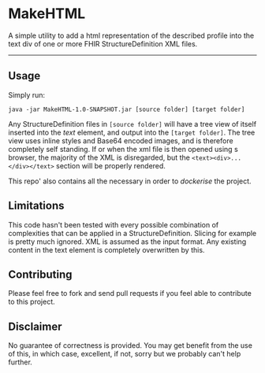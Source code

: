 # MakeHTML

A simple utility to add a html representation of the described profile into the text div of one or more FHIR StructureDefinition XML files.

---

## Usage
Simply run:

```
java -jar MakeHTML-1.0-SNAPSHOT.jar [source folder] [target folder]
```

Any StructureDefinition files in `[source folder]` will have a tree view of itself inserted into the *text* element, and output into the `[target folder]`.
The tree view uses inline styles and Base64 encoded images, and is therefore completely self standing.
If or when the xml file is then opened using s browser, the majority of the XML is disregarded, but the `<text><div>...</div></text>` section will be properly rendered.

This repo' also contains all the necessary in order to *dockerise* the project.

## Limitations
This code hasn't been tested with every possible combination of complexities that can be applied in a StructureDefinition.
Slicing for example is pretty much ignored.
XML is assumed as the input format.
Any existing content in the text element is completely overwritten by this.

## Contributing
Please feel free to fork and send pull requests if you feel able to contribute to this project.

## Disclaimer
No guarantee of correctness is provided. You may get benefit from the use of this, in which case, excellent, if not, sorry but we probably can't help further.